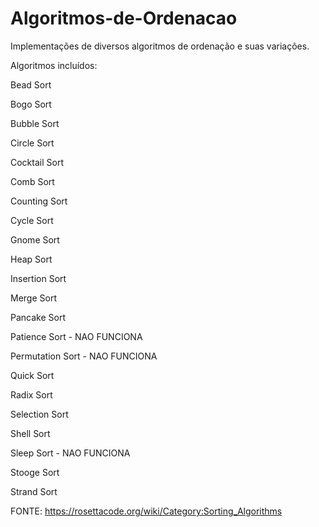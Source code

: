 # Algoritmos-de-Ordenacao
Implementações de diversos algoritmos de ordenação e suas variações.

Algoritmos incluídos:

Bead Sort

Bogo Sort

Bubble Sort

Circle Sort

Cocktail Sort

Comb Sort

Counting Sort

Cycle Sort

Gnome Sort

Heap Sort

Insertion Sort

Merge Sort

Pancake Sort

Patience Sort - NAO FUNCIONA

Permutation Sort - NAO FUNCIONA

Quick Sort

Radix Sort

Selection Sort

Shell Sort

Sleep Sort - NAO FUNCIONA

Stooge Sort

Strand Sort

FONTE: https://rosettacode.org/wiki/Category:Sorting_Algorithms
